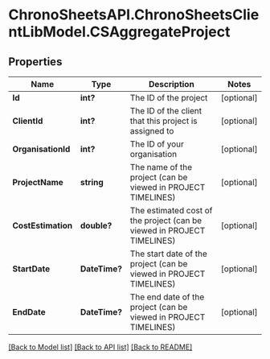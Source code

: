 # ChronoSheetsAPI.ChronoSheetsClientLibModel.CSAggregateProject
## Properties

Name | Type | Description | Notes
------------ | ------------- | ------------- | -------------
**Id** | **int?** | The ID of the project | [optional] 
**ClientId** | **int?** | The ID of the client that this project is assigned to | [optional] 
**OrganisationId** | **int?** | The ID of your organisation | [optional] 
**ProjectName** | **string** | The name of the project (can be viewed in PROJECT TIMELINES) | [optional] 
**CostEstimation** | **double?** | The estimated cost of the project (can be viewed in PROJECT TIMELINES) | [optional] 
**StartDate** | **DateTime?** | The start date of the project (can be viewed in PROJECT TIMELINES) | [optional] 
**EndDate** | **DateTime?** | The end date of the project (can be viewed in PROJECT TIMELINES) | [optional] 

[[Back to Model list]](../README.md#documentation-for-models) [[Back to API list]](../README.md#documentation-for-api-endpoints) [[Back to README]](../README.md)

